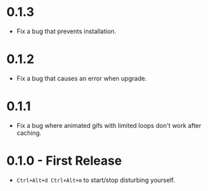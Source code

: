 0.1.3
====
* Fix a bug that prevents installation.

0.1.2
====
* Fix a bug that causes an error when upgrade.

0.1.1
====
* Fix a bug where animated gifs with limited loops don't work after caching.

0.1.0 - First Release
=============
* `Ctrl+Alt+d Ctrl+Alt+m` to start/stop disturbing yourself.
